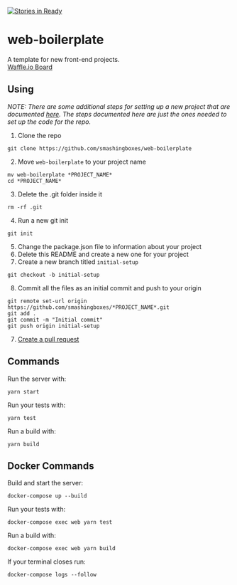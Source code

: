 [![Stories in Ready](https://badge.waffle.io/smashingboxes/web-boilerplate.png?label=ready&title=Ready)](https://waffle.io/smashingboxes/web-boilerplate)
# web-boilerplate
A template for new front-end projects.  
[Waffle.io Board](https://waffle.io/smashingboxes/web-boilerplate)

## Using
*NOTE: There are some additional steps for setting up a new project that are documented [here](https://github.com/smashingboxes/development-wiki/blob/master/technobabble/setting_up_a_new_project.md). The steps documented here are just the ones needed to set up the code for the repo.*

1. Clone the repo
```
git clone https://github.com/smashingboxes/web-boilerplate
```
2. Move `web-boilerplate` to your project name
```
mv web-boilerplate *PROJECT_NAME*
cd *PROJECT_NAME*
```
3. Delete the .git folder inside it
```
rm -rf .git
```
4. Run a new git init
```
git init
```
5. Change the package.json file to information about your project
6. Delete this README and create a new one for your project
7. Create a new branch titled `initial-setup`
```
git checkout -b initial-setup
```
8. Commit all the files as an initial commit and push to your origin
```
git remote set-url origin https://github.com/smashingboxes/*PROJECT_NAME*.git
git add .
git commit -m "Initial commit"
git push origin initial-setup
```
7. [Create a pull request](https://github.com/smashingboxes/development-wiki/blob/master/technobabble/code_quality/code_review_policy.md)

## Commands

Run the server with:
```
yarn start
```

Run your tests with:
```
yarn test
```

Run a build with:
```
yarn build
```

## Docker Commands

Build and start the server:
```
docker-compose up --build
```

Run your tests with:
```
docker-compose exec web yarn test
```

Run a build with:
```
docker-compose exec web yarn build
```

If your terminal closes run:
```
docker-compose logs --follow
```
